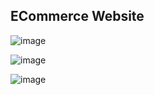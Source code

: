 ## ECommerce Website

![image](https://user-images.githubusercontent.com/96978184/212529647-9812ecd0-9247-4f56-ac04-ed5a23ca3c72.png)

![image](https://user-images.githubusercontent.com/96978184/212529665-33c0b735-5051-4436-9466-594f68cff9dd.png)

![image](https://user-images.githubusercontent.com/96978184/212531150-2cfb53a8-3c2a-4dac-8599-27e9a02bb4e4.png)

